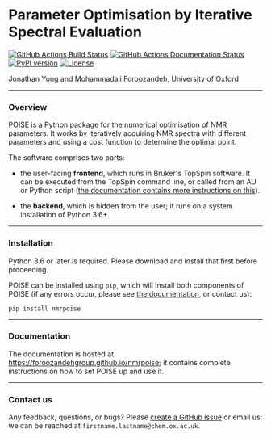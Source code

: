 # Parameter Optimisation by Iterative Spectral Evaluation

[![GitHub Actions Build Status](https://github.com/foroozandehgroup/nmrpoise/workflows/build/badge.svg)](https://github.com/foroozandehgroup/nmrpoise/actions?query=workflow%3Abuild)
[![GitHub Actions Documentation Status](https://github.com/foroozandehgroup/nmrpoise/workflows/docs/badge.svg)](https://github.com/foroozandehgroup/nmrpoise/actions?query=workflow%3Adocs)
[![PyPI version](https://badge.fury.io/py/nmrpoise.svg)](https://badge.fury.io/py/nmrpoise)
[![License](https://img.shields.io/github/license/foroozandehgroup/nmrpoise)](https://www.gnu.org/licenses/gpl-3.0.en.html)

Jonathan Yong and Mohammadali Foroozandeh, University of Oxford

---------

### Overview

POISE is a Python package for the numerical optimisation of NMR parameters.
It works by iteratively acquiring NMR spectra with different parameters and using a cost function to determine the optimal point.

The software comprises two parts:

 - the user-facing **frontend**, which runs in Bruker's TopSpin software. It can be executed from the TopSpin command line, or called from an AU or Python script ([the documentation contains more instructions on this](https://foroozandehgroup.github.io/nmrpoise/automation/)).

 - the **backend**, which is hidden from the user; it runs on a system installation of Python 3.6+.

-----------

### Installation

Python 3.6 or later is required. Please download and install that first before proceeding.

POISE can be installed using ``pip``, which will install both components of POISE (if any errors occur, please see [the documentation](https://foroozandehgroup.github.io/nmrpoise/install/), or contact us):

    pip install nmrpoise

-----------

### Documentation

The documentation is hosted at https://foroozandehgroup.github.io/nmrpoise; it contains complete instructions on how to set POISE up and use it.

-----------

### Contact us

Any feedback, questions, or bugs? Please [create a GitHub issue](https://github.com/foroozandehgroup/nmrpoise/issues) or email us: we can be reached at `firstname.lastname@chem.ox.ac.uk`.
